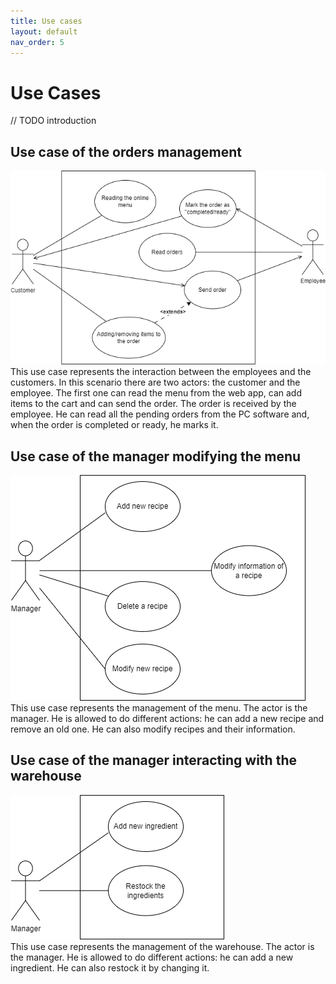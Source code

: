 ```yaml
---
title: Use cases
layout: default
nav_order: 5
---
```

# Use Cases
// TODO introduction

## Use case of the orders management
![Use case of the orders management](resources/images/use%20case%20customer-employee.png)  
This use case represents the interaction between the employees and the customers. In this scenario there are two actors: the customer and the employee. The first one can read the menu from the web app, can add items to the cart and can send the order. The order is received by the employee. He can read all the pending orders from the PC software and, when the order is completed or ready, he marks it.

## Use case of the manager modifying the menu
![Use case of the manager modifying the menu](resources/images/use%20case%20manager-menu.png)  
This use case represents the management of the menu. The actor is the manager. He is allowed to do different actions: he can add a new recipe and remove an old one. He can also modify recipes and their information.

## Use case of the manager interacting with the warehouse
![Use case 3](resources/images/use%20case%20manager-warehouse.png)  
This use case represents the management of the warehouse. The actor is the manager. He is allowed to do different actions: he can add a new ingredient. He can also restock it by changing it.